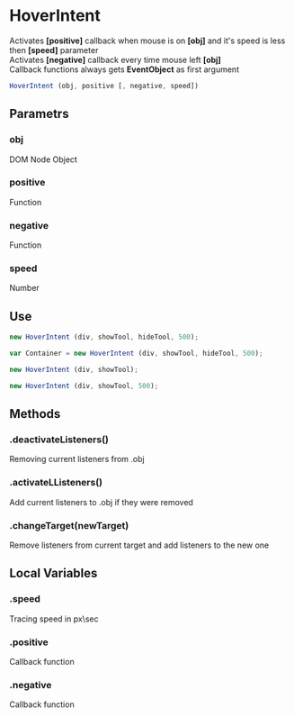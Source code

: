 # HoverIntent
Activates **[positive]** callback when mouse is on **[obj]** and it's speed is less then **[speed]** parameter   
Activates **[negative]** callback every time mouse left **[obj]**  
Callback functions always gets **EventObject** as first argument
```javascript
HoverIntent (obj, positive [, negative, speed])
```
## Parametrs
### obj
   DOM Node Object
### positive
   Function
### negative
   Function
### speed
   Number  
## Use
```javascript
new HoverIntent (div, showTool, hideTool, 500);

var Container = new HoverIntent (div, showTool, hideTool, 500);

new HoverIntent (div, showTool);

new HoverIntent (div, showTool, 500);
```   
## Methods
### .deactivateListeners()
Removing current listeners from .obj

### .activateLListeners()
Add current listeners to .obj if they were removed

### .changeTarget(newTarget)
Remove listeners from current target and add listeners to the new one   

## Local Variables
### .speed
Tracing speed in px\sec

### .positive
Callback function

### .negative
Callback function

